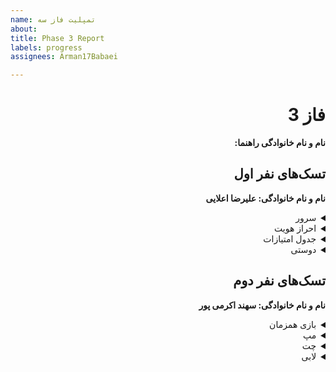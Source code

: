 ```yaml
---
name: تمپلیت فاز سه
about:     
title: Phase 3 Report
labels: progress
assignees: Arman17Babaei

---
```


<div dir="rtl" align='right'>

# فاز 3
**نام و نام خانوادگی راهنما:**

## تسک‌های نفر اول

  **نام و نام خانوادگی: علیرضا اعلایی**
<details>
  <summary>سرور</summary>

  <div dir="ltr" align='right'>

  1. [ ] شروع نشده
  2. [ ] در حال انجام
  3. [ ] تمام شده
  </div>
</details>
<details>
  <summary>احراز هویت</summary>

  <div dir="ltr" align='right'>

1. [ ] شروع نشده
2. [ ] در حال انجام
3. [ ] تمام شده
  </div>
</details>

<details>
  <summary>جدول امتیازات</summary>

  <div dir="ltr" align='right'>

1. [ ] شروع نشده
2. [ ] در حال انجام
3. [ ] تمام شده
  </div>
</details>

<details>
  <summary>دوستی</summary>

  <div dir="ltr" align='right'>

1. [ ] شروع نشده
2. [ ] در حال انجام
3. [ ] تمام شده
  </div>
</details>

## تسک‌های نفر دوم

  **نام و نام خانوادگی: سهند اکرمی پور**
<details>
  <summary>بازی همزمان</summary>

  <div dir="ltr" align='right'>

  1. [ ] شروع نشده
  2. [ ] در حال انجام
  3. [ ] تمام شده
  </div>
</details>

<details>
  <summary>مپ</summary>

  <div dir="ltr" align='right'>

1. [ ] شروع نشده
2. [ ] در حال انجام
3. [ ] تمام شده
  </div>
</details>

<details>
  <summary>چت</summary>

  <div dir="ltr" align='right'>

1. [ ] شروع نشده
2. [ ] در حال انجام
3. [ ] تمام شده
  </div>
</details>

<details>
  <summary>لابی</summary>

  <div dir="ltr" align='right'>

1. [ ] شروع نشده
2. [ ] در حال انجام
3. [ ] تمام شده
  </div>
</details>

</div>
